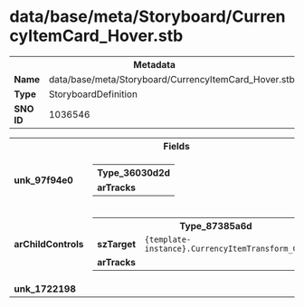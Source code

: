 <h1>data/base/meta/Storyboard/CurrencyItemCard_Hover.stb</h1><table><tr><th colspan="100%">Metadata</th></tr><tr><td><b>Name</b></td><td>data/base/meta/Storyboard/CurrencyItemCard_Hover.stb</td></tr><tr><td><b>Type</b></td><td>StoryboardDefinition</td></tr><tr><td><b>SNO ID</b></td><td>1036546</td></tr></table>

<table><tr><th colspan="100%">Fields</th></tr><tr><td><b>unk_97f94e0</b></td><td><table><tr><th colspan="100%">Type_36030d2d</th></tr><tr><td><b>arTracks</b></td><td></td></tr></table>

</td></tr><tr><td><b>arChildControls</b></td><td><table><tr><th colspan="100%">Type_87385a6d</th></tr><tr><td><b>szTarget</b></td><td><code>{template-instance}.CurrencyItemTransform_Container</code></td></tr><tr><td><b>arTracks</b></td><td></td></tr></table>


</td></tr><tr><td><b>unk_1722198</b></td><td></td></tr></table>

